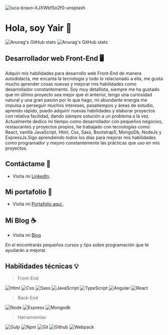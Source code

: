 
![luca-bravo-XJXWbfSo2f0-unsplash](https://user-images.githubusercontent.com/47293400/150095682-3b188492-21f4-482d-be65-8a55ce82ba50.jpg)

# Hola, soy Yair 🌮

![Anurag's GitHub stats](https://github-readme-stats.vercel.app/api/pin?username=LM-Yair&repo=LM-Yair&theme=react)
![Anurag's GitHub stats](https://github-readme-stats.vercel.app/api?username=LM-Yair&count_private=true&show_icons=true&theme=react)

## Desarrollador web Front-End 🖥️
Adquirí mis habilidades para desarrollo web Front-End de manera autodidacta, me encanta la tecnología y todo lo relacionado a ella, me gusta mucho aprender cosas nuevas y mejorar mis habilidades como desarrollador constantemente.
Soy muy detallista, siempre me ha gustado que mí último proyecto sea mejor que el anterior, tengo una curiosidad natural y una gran pasión por lo que hago, mi abundante energía me impulsa a perseguir muchos intereses, pasatiempos y áreas de estudio, aprendo rápido, puedo adquirir nuevas habilidades y elaborar proyectos con relativa facilidad, dando siempre solución a un problema a la vez.
Actualmente dedico mi tiempo como desarrollador con pequeños negocios, restaurantes y proyectos propios, he trabajado con tecnologías como: React, vanilla JavaScript, Html, Css, Sass, Bootstrap5, MongoDb, NodeJs y ExpressJs.Sigo aprendiendo todos los días para mejorar mis habilidades como programador y mejoro constantemente las prácticas que uso en mis proyectos.

## Contáctame 🤝
- Visita mi [LinkedIn](https://www.linkedin.com/in/yair-lazaro/).

## Mi portafolio 💼
- Visita mi [ Portafolio aquí ](http://yair-portafolio.herokuapp.com/).

## Mi Blog ☕
- Visita mi [Blog](https://yair-lazaro-blog.herokuapp.com/)

En el encontrarás pequeños cursos y tips sobre programación que te ayudarán a mejorar.

## Habilidades técnicas 💡

> Front-End

![Html](https://img.shields.io/badge/html5-%23E34F26.svg?style=for-the-badge&logo=html5&logoColor=white)
![Css](https://img.shields.io/badge/css3-%231572B6.svg?style=for-the-badge&logo=css3&logoColor=white)
![Sass](https://img.shields.io/badge/SASS-hotpink.svg?style=for-the-badge&logo=SASS&logoColor=white)
![JavaScript](https://img.shields.io/badge/javascript-%23323330.svg?style=for-the-badge&logo=javascript&logoColor=%23F7DF1E)
![TypeScript](https://img.shields.io/badge/typescript-%23007ACC.svg?style=for-the-badge&logo=typescript&logoColor=white)
![Angular](https://img.shields.io/badge/angular.js-%23E23237.svg?style=for-the-badge&logo=angularjs&logoColor=white)
![React](https://img.shields.io/badge/react-%2320232a.svg?style=for-the-badge&logo=react&logoColor=%2361DAFB)

> Back-End

![Node](https://img.shields.io/badge/node.js-6DA55F?style=for-the-badge&logo=node.js&logoColor=white)
![Express](https://img.shields.io/badge/express.js-%23404d59.svg?style=for-the-badge&logo=express&logoColor=%2361DAFB)
![Mongodb](https://img.shields.io/badge/MongoDB-%234ea94b.svg?style=for-the-badge&logo=mongodb&logoColor=white)

> Herramientas

![Gulp](https://img.shields.io/badge/GULP-%23CF4647.svg?style=for-the-badge&logo=gulp&logoColor=white)
![Npm](https://img.shields.io/badge/NPM-%23000000.svg?style=for-the-badge&logo=npm&logoColor=white)
![Git](https://img.shields.io/badge/git-%23F05033.svg?style=for-the-badge&logo=git&logoColor=white)
![Github](https://img.shields.io/badge/github-%23121011.svg?style=for-the-badge&logo=github&logoColor=white)
![Webpack](https://img.shields.io/badge/webpack-%238DD6F9.svg?style=for-the-badge&logo=webpack&logoColor=black)

